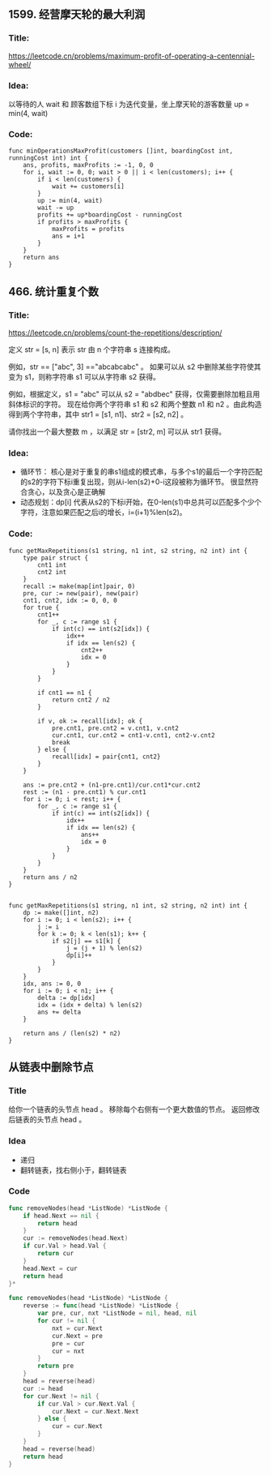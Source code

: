 ## 1599. 经营摩天轮的最大利润
### Title:
https://leetcode.cn/problems/maximum-profit-of-operating-a-centennial-wheel/
### Idea:
以等待的人 wait 和 顾客数组下标 i 为迭代变量，坐上摩天轮的游客数量 up = min(4, wait)
### Code:
```
func minOperationsMaxProfit(customers []int, boardingCost int, runningCost int) int {
	ans, profits, maxProfits := -1, 0, 0
	for i, wait := 0, 0; wait > 0 || i < len(customers); i++ {
		if i < len(customers) {
			wait += customers[i]
		}
		up := min(4, wait)
		wait -= up
		profits += up*boardingCost - runningCost
		if profits > maxProfits {
			maxProfits = profits
			ans = i+1
		}
	}
	return ans
}
```

## 466. 统计重复个数
### Title:
https://leetcode.cn/problems/count-the-repetitions/description/

定义 str = [s, n] 表示 str 由 n 个字符串 s 连接构成。

例如，str == ["abc", 3] =="abcabcabc" 。
如果可以从 s2 中删除某些字符使其变为 s1，则称字符串 s1 可以从字符串 s2 获得。

例如，根据定义，s1 = "abc" 可以从 s2 = "abdbec" 获得，仅需要删除加粗且用斜体标识的字符。
现在给你两个字符串 s1 和 s2 和两个整数 n1 和 n2 。由此构造得到两个字符串，其中 str1 = [s1, n1]、str2 = [s2, n2] 。

请你找出一个最大整数 m ，以满足 str = [str2, m] 可以从 str1 获得。
### Idea:
* 循环节：
核心是对于重复的串s1组成的模式串，与多个s1的最后一个字符匹配的s2的字符下标i重复出现，则从i-len(s2)+0-i这段被称为循环节。
很显然符合贪心，以及贪心是正确解
* 动态规划：dp[i] 代表从s2的下标i开始，在0-len(s1)中总共可以匹配多个少个字符，注意如果匹配之后i的增长，i=(i+1)%len(s2)。
### Code:
```
func getMaxRepetitions(s1 string, n1 int, s2 string, n2 int) int {
	type pair struct {
		cnt1 int
		cnt2 int
	}
	recall := make(map[int]pair, 0)
	pre, cur := new(pair), new(pair)
	cnt1, cnt2, idx := 0, 0, 0
	for true {
		cnt1++
		for _, c := range s1 {
			if int(c) == int(s2[idx]) {
				idx++
				if idx == len(s2) {
					cnt2++
					idx = 0
				}
			}
		}

		if cnt1 == n1 {
			return cnt2 / n2
		}

		if v, ok := recall[idx]; ok {
			pre.cnt1, pre.cnt2 = v.cnt1, v.cnt2
			cur.cnt1, cur.cnt2 = cnt1-v.cnt1, cnt2-v.cnt2
			break
		} else {
			recall[idx] = pair{cnt1, cnt2}
		}
	}

	ans := pre.cnt2 + (n1-pre.cnt1)/cur.cnt1*cur.cnt2
	rest := (n1 - pre.cnt1) % cur.cnt1
	for i := 0; i < rest; i++ {
		for _, c := range s1 {
			if int(c) == int(s2[idx]) {
				idx++
				if idx == len(s2) {
					ans++
					idx = 0
				}
			}
		}
	}
	return ans / n2
}


func getMaxRepetitions(s1 string, n1 int, s2 string, n2 int) int {
	dp := make([]int, n2)
	for i := 0; i < len(s2); i++ {
		j := i
		for k := 0; k < len(s1); k++ {
			if s2[j] == s1[k] {
				j = (j + 1) % len(s2)
				dp[i]++
			}
		}
	}
	idx, ans := 0, 0
	for i := 0; i < n1; i++ {
		delta := dp[idx]
		idx = (idx + delta) % len(s2)
		ans += delta
	}

	return ans / (len(s2) * n2)
}
```

## 从链表中删除节点
### Title
给你一个链表的头节点 head 。
移除每个右侧有一个更大数值的节点。
返回修改后链表的头节点 head 。
### Idea
* 递归
* 翻转链表，找右侧小于，翻转链表
### Code
```Go
func removeNodes(head *ListNode) *ListNode {
	if head.Next == nil {
		return head
	}
	cur := removeNodes(head.Next)
	if cur.Val > head.Val {
		return cur
	}
	head.Next = cur
	return head
}*
```

```Go
func removeNodes(head *ListNode) *ListNode {
	reverse := func(head *ListNode) *ListNode {
		var pre, cur, nxt *ListNode = nil, head, nil
		for cur != nil {
			nxt = cur.Next
			cur.Next = pre
			pre = cur
			cur = nxt
		}
		return pre
	}
	head = reverse(head)
	cur := head
	for cur.Next != nil {
		if cur.Val > cur.Next.Val {
			cur.Next = cur.Next.Next
		} else {
			cur = cur.Next
		}
	}
	head = reverse(head)
	return head
}
```